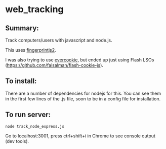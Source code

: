 # web_tracking

## Summary:
Track computers/users with javascript and node.js.

This uses [fingerprintjs2](https://github.com/Valve/fingerprintjs2).

I was also trying to use [evercookie](https://github.com/samyk/evercookie), but ended up just using
Flash LSOs (https://github.com/faisalman/flash-cookie-js).

## To install:
There are a number of dependencies for nodejs for this.  You can see them in the first few lines of the .js file, soon to be in a config file for installation.

## To run server:
`node track_node_express.js`

Go to localhost:3001, press ctrl+shift+i in Chrome to see console output (dev tools).
